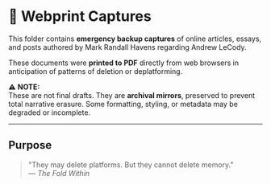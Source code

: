 # 📑 Webprint Captures

This folder contains **emergency backup captures** of online articles, essays, and posts authored by Mark Randall Havens regarding Andrew LeCody.

These documents were **printed to PDF** directly from web browsers in anticipation of patterns of deletion or deplatforming.

⚠️ **NOTE:**  
These are not final drafts. They are **archival mirrors**, preserved to prevent total narrative erasure. Some formatting, styling, or metadata may be degraded or incomplete.

---

## Purpose

> "They may delete platforms. But they cannot delete memory."  
> — *The Fold Within*
